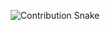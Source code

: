 <p align="center">
  <picture>
    <source media="(prefers-color-scheme: dark)" srcset="https://github.com/AkarshGupta4/AkarshGupta4/raw/output/github-contribution-grid-snake-dark.svg">
    <source media="(prefers-color-scheme: light)" srcset="https://github.com/AkarshGupta4/AkarshGupta4/raw/output/github-contribution-grid-snake.svg">
    <img alt="Contribution Snake" src="https://github.com/AkarshGupta4/AkarshGupta4/raw/output/github-contribution-grid-snake.svg" />
  </picture>
</p>
